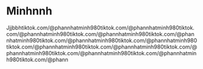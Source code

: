 # Minhnnh
Jjjbbhtiktok.com/@phannhatminh980tiktok.com/@phannhatminh980tiktok.com/@phannhatminh980tiktok.com/@phannhatminh980tiktok.com/@phannhatminh980tiktok.com/@phannhatminh980tiktok.com/@phannhatminh980tiktok.com/@phannhatminh980tiktok.com/@phannhatminh980tiktok.com/@phannhatminh980tiktok.com/@phannhatminh980tiktok.com/@phannhatminh980tiktok.com/@phann
